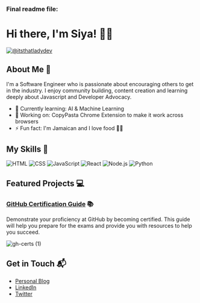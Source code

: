 ### Final readme file: 

# Hi there, I'm Siya! 👋🏽

[![@itsthatladydev](https://github.com/user-attachments/assets/dd30a6ad-88e3-470b-b64f-838fedf56cf5)](https://www.canva.com/design/DAGrvQKHWaY/awf8BWtpAD8KGW-LrL1tXA/view?utm_content=DAGrvQKHWaY&utm_campaign=designshare&utm_medium=link2&utm_source=uniquelinks&utlId=h61c327fa1a)


## About Me 🚀

I'm a Software Engineer who is passionate about encouraging others to get in the industry. I enjoy community building, content creation and learning deeply about Javascript and Developer Advocacy. 

- 🌱 Currently learning: AI & Machine Learning 
- 🔭 Working on: CopyPasta Chrome Extension to make it work across browsers 
- ⚡ Fun fact: I'm Jamaican and I love food 💃🏽 

## My Skills 🧠

![HTML](https://img.shields.io/badge/-HTML-E34F26?style=flat-square&logo=html5&logoColor=white) 
![CSS](https://img.shields.io/badge/-CSS-1572B6?style=flat-square&logo=css3&logoColor=white) 
![JavaScript](https://img.shields.io/badge/-JavaScript-F7DF1E?style=flat-square&logo=javascript&logoColor=black) 
![React](https://img.shields.io/badge/-React-61DAFB?style=flat-square&logo=react&logoColor=black) 
![Node.js](https://img.shields.io/badge/-Node.js-339933?style=flat-square&logo=node.js&logoColor=white) 
![Python](https://img.shields.io/badge/python-3670A0?style=for-the-badge&logo=python&logoColor=ffdd54)

## Featured Projects 💻 

### [GitHub Certification Guide](https://github.com/LadyKerr/github-certification-guide) 📚

Demonstrate your proficiency at GitHub by becoming certified. This guide will help you prepare for the exams and provide you with resources to help you succeed.

![gh-certs (1)](https://github.com/user-attachments/assets/3f3f02a9-173e-43c3-9c06-341276047633)


## Get in Touch 📬

- [Personal Blog](https://itsthatlady.dev/ ) 
- [LinkedIn](https://twitter.com/itsthatladydev) 
- [Twitter](https://www.linkedin.com/in/kedashakerr/) 
